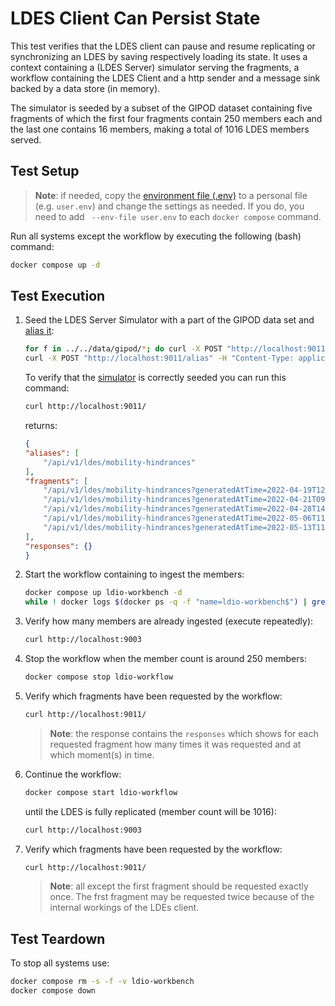 # LDES Client Can Persist State
This test verifies that the LDES client can pause and resume replicating or synchronizing an LDES by saving respectively loading its state. It uses a context containing a (LDES Server) simulator serving the fragments, a workflow containing the LDES Client and a http sender and a message sink backed by a data store (in memory).

The simulator is seeded by a subset of the GIPOD dataset containing five fragments of which the first four fragments contain 250 members each and the last one contains 16 members, making a total of 1016 LDES members served. 

## Test Setup
> **Note**: if needed, copy the [environment file (.env)](./.env) to a personal file (e.g. `user.env`) and change the settings as needed. If you do, you need to add ` --env-file user.env` to each `docker compose` command.

Run all systems except the workflow by executing the following (bash) command:
```bash
docker compose up -d
```

## Test Execution
1. Seed the LDES Server Simulator with a part of the GIPOD data set and [alias it](./create-alias.json):
    ```bash
    for f in ../../data/gipod/*; do curl -X POST "http://localhost:9011/ldes" -H "Content-Type: application/ld+json" -d "@$f"; done
    curl -X POST "http://localhost:9011/alias" -H "Content-Type: application/json" -d '@data/create-alias.json'
    ```
    To verify that the [simulator](http://localhost:9011/) is correctly seeded you can run this command: 
    ```bash
    curl http://localhost:9011/
    ```
    returns:
    ```json
    {
    "aliases": [
        "/api/v1/ldes/mobility-hindrances"
    ],
    "fragments": [
        "/api/v1/ldes/mobility-hindrances?generatedAtTime=2022-04-19T12:12:49.47Z",
        "/api/v1/ldes/mobility-hindrances?generatedAtTime=2022-04-21T09:38:34.617Z",
        "/api/v1/ldes/mobility-hindrances?generatedAtTime=2022-04-28T14:50:23.317Z",
        "/api/v1/ldes/mobility-hindrances?generatedAtTime=2022-05-06T11:55:00.313Z",
        "/api/v1/ldes/mobility-hindrances?generatedAtTime=2022-05-13T11:36:49.04Z"
    ],
    "responses": {}
    }
    ```

2. Start the workflow containing to ingest the members:
   ```bash
   docker compose up ldio-workbench -d
   while ! docker logs $(docker ps -q -f "name=ldio-workbench$") | grep 'Started Application in' ; do sleep 1; done
   ```

3. Verify how many members are already ingested (execute repeatedly):
    ```bash
    curl http://localhost:9003
    ```

4. Stop the workflow when the member count is around 250 members:
   ```bash
   docker compose stop ldio-workflow
   ```

5. Verify which fragments have been requested by the workflow:
    ```bash
    curl http://localhost:9011/
    ```
    > **Note**: the response contains the `responses` which shows for each requested fragment how many times it was requested and at which moment(s) in time.

6. Continue the workflow:
   ```bash
   docker compose start ldio-workflow
   ```
   until the LDES is fully replicated (member count will be 1016):
    ```bash
    curl http://localhost:9003
    ```

7. Verify which fragments have been requested by the workflow:
    ```bash
    curl http://localhost:9011/
    ```
    > **Note**: all except the first fragment should be requested exactly once. The frst fragment may be requested twice because of the internal workings of the LDEs client.

## Test Teardown
To stop all systems use:
```bash
docker compose rm -s -f -v ldio-workbench
docker compose down
```
